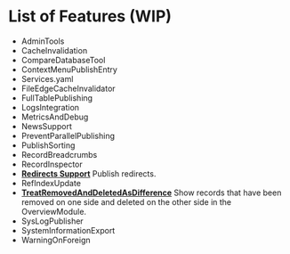 # List of Features (WIP)

* AdminTools
* CacheInvalidation
* CompareDatabaseTool
* ContextMenuPublishEntry
* Services.yaml
* FileEdgeCacheInvalidator
* FullTablePublishing
* LogsIntegration
* MetricsAndDebug
* NewsSupport
* PreventParallelPublishing
* PublishSorting
* RecordBreadcrumbs
* RecordInspector
* [**Redirects Support**](RedirectsSupport.md) Publish redirects.
* RefIndexUpdate
* [**TreatRemovedAndDeletedAsDifference**](TreatRemovedAndDeletedAsDifference.md) Show records that have been removed on one side and deleted on the other side in the OverviewModule.
* SysLogPublisher
* SystemInformationExport
* WarningOnForeign
